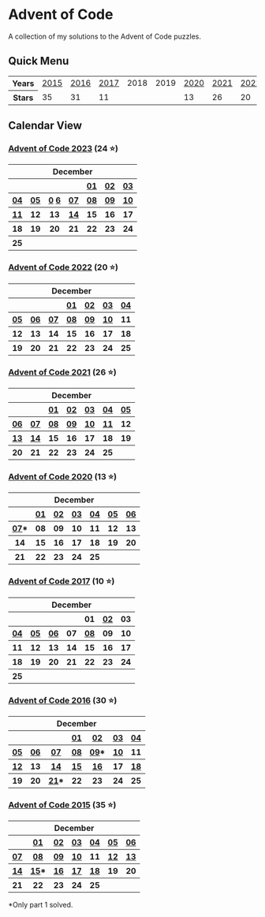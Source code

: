 # Advent of Code 

A collection of my solutions to the Advent of Code puzzles. 
## Quick Menu

<table>
<tr>
<th>Years</th>
<td><a href="https://github.com/enigm4tik/advent-of-code/tree/main/2015">2015</a></td>
<td><a href="https://github.com/enigm4tik/advent-of-code/tree/main/2016">2016</a></td>
<td><a href="https://github.com/enigm4tik/advent-of-code/tree/main/2017">2017</a></td>
<td>2018</td>
<td>2019</td>
<td><a href="https://github.com/enigm4tik/advent-of-code/tree/main/2020">2020</a></td>
<td><a href="https://github.com/enigm4tik/advent-of-code/tree/main/2021">2021</a></td>
<td><a href="https://github.com/enigm4tik/advent-of-code/tree/main/2022">2022</a></td>
<td><a href="https://github.com/enigm4tik/advent-of-code/tree/main/2023">2023</a></td>
</tr><tr>
<th>Stars</th><td>35</td><td>31</td><td>11</td><td></td><td></td><td>13</td><td>26</td><td>20</td><td>24</td>
</tr>
</table>

## Calendar View

### [Advent of Code 2023](https://github.com/enigm4tik/advent-of-code/tree/main/2023) (24 ⭐)

<table>
<tr>
        <th colspan="7">December</th>
    </tr>
    <tr>
        <th></th>
        <th></th>
        <th></th>
        <th></th>
        <th><a href="https://github.com/enigm4tik/advent-of-code/blob/main/2023/day01.py">01</a></th>
        <th><a href="https://github.com/enigm4tik/advent-of-code/blob/main/2023/day02.py">02</a></th>
        <th><a href="https://github.com/enigm4tik/advent-of-code/blob/main/2023/day03.py">03</a></th>
    </tr>
    <tr>
        <th><a href="https://github.com/enigm4tik/advent-of-code/blob/main/2023/day04.py">04</a></th>
        <th><a href="https://github.com/enigm4tik/advent-of-code/blob/main/2023/day05.py">05</a></th>
        <th><a href="https://github.com/enigm4tik/advent-of-code/blob/main/2023/day06.py">0</a> <a href="https://github.com/enigm4tik/advent-of-code/blob/main/2023/day06.cpp">6</a></th>
        <th><a href="https://github.com/enigm4tik/advent-of-code/blob/main/2023/day07.py">07</a></th>
        <th><a href="https://github.com/enigm4tik/advent-of-code/blob/main/2023/day08.py">08</a></th>
        <th><a href="https://github.com/enigm4tik/advent-of-code/blob/main/2023/day09.py">09</a></th>
        <th><a href="https://github.com/enigm4tik/advent-of-code/blob/main/2023/day10.py">10</a></th>
    </tr>
    <tr>
        <th><a href="https://github.com/enigm4tik/advent-of-code/blob/main/2023/day11.py">11</a></th>
        <th>12</th>
        <th>13</th>
        <th><a href="https://github.com/enigm4tik/advent-of-code/blob/main/2023/day14.py">14</a></th>
        <th>15</th>
        <th>16</th>
        <th>17</th>
    </tr>
    <tr>
        <th>18</th>
        <th>19</th>
        <th>20</th>
        <th>21</th>
        <th>22</th>
        <th>23</th>
        <th>24</th>
    </tr>
    <tr>
        <th>25</th>
        <th></th>
        <th></th>
        <th></th>
        <th></th>
        <th></th>
        <th></th>
    </tr>
</table>

### [Advent of Code 2022](https://github.com/enigm4tik/advent-of-code/tree/main/2022) (20 ⭐)

<table>
    <tr>
        <th colspan="7">December</th>
    </tr>
    <tr>
        <th></th>
        <th></th>
        <th></th>
        <th><a href="https://github.com/enigm4tik/advent-of-code/blob/main/2022/day01.py">01</a></th>
        <th><a href="https://github.com/enigm4tik/advent-of-code/blob/main/2022/day02.py">02</a></th>
        <th><a href="https://github.com/enigm4tik/advent-of-code/blob/main/2022/day03.py">03</a></th>
        <th><a href="https://github.com/enigm4tik/advent-of-code/blob/main/2022/day04.py">04</a></th>
    </tr>
    <tr>
        <th><a href="https://github.com/enigm4tik/advent-of-code/blob/main/2022/day05.py">05</a></th>
        <th><a href="https://github.com/enigm4tik/advent-of-code/blob/main/2022/day06.py">06</a></th>
        <th><a href="https://github.com/enigm4tik/advent-of-code/blob/main/2022/day07.py">07</a></th>
        <th><a href="https://github.com/enigm4tik/advent-of-code/blob/main/2022/day08.py">08</a></th>
        <th><a href="https://github.com/enigm4tik/advent-of-code/blob/main/2022/day09.py">09</a></th>
        <th><a href="https://github.com/enigm4tik/advent-of-code/blob/main/2022/day10.py">10</a></th>
        <th>11</th>
    </tr>
    <tr>
        <th>12</th>
        <th>13</th>
        <th>14</th>
        <th>15</th>
        <th>16</th>
        <th>17</th>
        <th>18</th>
    </tr>
    <tr>
        <th>19</th>
        <th>20</th>
        <th>21</th>
        <th>22</th>
        <th>23</th>
        <th>24</th>
        <th>25</th>
    </tr>
</table>

### [Advent of Code 2021](https://github.com/enigm4tik/advent-of-code/tree/main/2021) (26 ⭐)

<table>
    <tr>
        <th colspan="7">December</th>
    </tr>
    <tr>
        <th></th>
        <th></th>
        <th><a href="https://github.com/enigm4tik/advent-of-code/blob/main/2021/day01.py">01</a></th>
        <th><a href="https://github.com/enigm4tik/advent-of-code/blob/main/2021/day02.py">02</a></th>
        <th><a href="https://github.com/enigm4tik/advent-of-code/blob/main/2021/day03.py">03</a></th>
        <th><a href="https://github.com/enigm4tik/advent-of-code/blob/main/2021/day04.py">04</a></th>
        <th><a href="https://github.com/enigm4tik/advent-of-code/blob/main/2021/day05.py">05</a></th>
    </tr>
    <tr>
        <th><a href="https://github.com/enigm4tik/advent-of-code/blob/main/2021/day06.py">06</a></th>
        <th><a href="https://github.com/enigm4tik/advent-of-code/blob/main/2021/day07.py">07</a></th>
        <th><a href="https://github.com/enigm4tik/advent-of-code/blob/main/2021/day08.py">08</a></th>
        <th><a href="https://github.com/enigm4tik/advent-of-code/blob/main/2021/day09.py">09</a></th>
        <th><a href="https://github.com/enigm4tik/advent-of-code/blob/main/2021/day10.py">10</a></th>
        <th><a href="https://github.com/enigm4tik/advent-of-code/blob/main/2021/day11.py">11</a></th>
        <th>12</th>
    </tr>
    <tr>
        <th><a href="https://github.com/enigm4tik/advent-of-code/blob/main/2021/day13.py">13</a></th>
        <th><a href="https://github.com/enigm4tik/advent-of-code/blob/main/2021/day14.py">14</a></th>
        <th>15</th>
        <th>16</th>
        <th>17</th>
        <th>18</th>
        <th>19</th>
    </tr>
    <tr>
        <th>20</th>
        <th>21</th>
        <th>22</th>
        <th>23</th>
        <th>24</th>
        <th>25</th>
        <th></th>
    </tr>
</table>

### [Advent of Code 2020](https://github.com/enigm4tik/advent-of-code/tree/main/2020) (13 ⭐)

<table>
    <tr>
        <th colspan="7">December</th>
    </tr>
    <tr>
        <th></th>
        <th><a href="https://github.com/enigm4tik/advent-of-code/blob/main/2020/day01.py">01</a></th>
        <th><a href="https://github.com/enigm4tik/advent-of-code/blob/main/2020/day02.py">02</a></th>
        <th><a href="https://github.com/enigm4tik/advent-of-code/blob/main/2020/day03.py">03</a></th>
        <th><a href="https://github.com/enigm4tik/advent-of-code/blob/main/2020/day04.py">04</a></th>
        <th><a href="https://github.com/enigm4tik/advent-of-code/blob/main/2020/day05.py">05</a></th>
        <th><a href="https://github.com/enigm4tik/advent-of-code/blob/main/2020/day06.py">06</a></th>
    </tr>
    <tr>
        <th><a href="https://github.com/enigm4tik/advent-of-code/blob/main/2020/day07.py">07</a>*</th>
        <th>08</th>
        <th>09</th>
        <th>10</th>
        <th>11</th>
        <th>12</th>
        <th>13</th>
    </tr>
    <tr>
        <th>14</th>
        <th>15</th>
        <th>16</th>
        <th>17</th>
        <th>18</th>
        <th>19</th>
        <th>20</th>
    </tr>
    <tr>
        <th>21</th>
        <th>22</th>
        <th>23</th>
        <th>24</th>
        <th>25</th>
        <th></th>
        <th></th>
    </tr>
</table>

### [Advent of Code 2017](https://github.com/enigm4tik/advent-of-code/tree/main/2017) (10 ⭐)

<table>
    <tr>
        <th colspan="7">December</th>
    </tr>
    <tr>
        <th></th>
        <th></th>
        <th></th>
        <th></th>
        <th>01</th>
        <th><a href="https://github.com/enigm4tik/advent-of-code/blob/main/2017/day02.py">02</a></th>
        <th>03</th>
    </tr>
    <tr>
        <th><a href="https://github.com/enigm4tik/advent-of-code/blob/main/2017/day04.py">04</a></th>
        <th><a href="https://github.com/enigm4tik/advent-of-code/blob/main/2017/day05.py">05</a></th>
        <th><a href="https://github.com/enigm4tik/advent-of-code/blob/main/2017/day06.py">06</a></th>
        <th>07</th>
        <th><a href="https://github.com/enigm4tik/advent-of-code/blob/main/2017/day08.py">08</a></th>
        <th>09</th>
        <th>10</th>
    </tr>
    <tr>
        <th>11</th>
        <th>12</th>
        <th>13</th>
        <th>14</th>
        <th>15</th>
        <th>16</th>
        <th>17</th>
    </tr>
    <tr>
        <th>18</th>
        <th>19</th>
        <th>20</th>
        <th>21</th>
        <th>22</th>
        <th>23</th>
        <th>24</th>
    </tr>
    <tr>
        <th>25</th>
        <th></th>
        <th></th>
        <th></th>
        <th></th>
        <th></th>
        <th></th>
    </tr>
</table>

### [Advent of Code 2016](https://github.com/enigm4tik/advent-of-code/tree/main/2016) (30 ⭐)

<table>
    <tr>
        <th colspan="7">December</th>
    </tr>
    <tr>
        <th></th>
        <th></th>
        <th></th>
        <th><a href="https://github.com/enigm4tik/advent-of-code/blob/main/2016/day01.py">01</a></th>
        <th><a href="https://github.com/enigm4tik/advent-of-code/blob/main/2016/day02.py">02</a></th>
        <th><a href="https://github.com/enigm4tik/advent-of-code/blob/main/2016/day03.py">03</a></th>
        <th><a href="https://github.com/enigm4tik/advent-of-code/blob/main/2016/day04.py">04</a></th>
    </tr>
    <tr>
        <th><a href="https://github.com/enigm4tik/advent-of-code/blob/main/2016/day05.py">05</a></th>
        <th><a href="https://github.com/enigm4tik/advent-of-code/blob/main/2016/day06.py">06</a></th>
        <th><a href="https://github.com/enigm4tik/advent-of-code/blob/main/2016/day07.py">07</a></th>
        <th><a href="https://github.com/enigm4tik/advent-of-code/blob/main/2016/day08.py">08</a></th>
        <th><a href="https://github.com/enigm4tik/advent-of-code/blob/main/2016/day09.py">09</a>*</th>
        <th><a href="https://github.com/enigm4tik/advent-of-code/blob/main/2016/day10.py">10</a></th>
        <th>11</th>
    </tr>
    <tr>
        <th><a href="https://github.com/enigm4tik/advent-of-code/blob/main/2016/day12.py">12</a></th>
        <th>13</th>
        <th><a href="https://github.com/enigm4tik/advent-of-code/blob/main/2016/day14.py">14</a></th>
        <th><a href="https://github.com/enigm4tik/advent-of-code/blob/main/2016/day15.py">15</a></th>
        <th><a href="https://github.com/enigm4tik/advent-of-code/blob/main/2016/day16.py">16</a></th>
        <th>17</th>
        <th><a href="https://github.com/enigm4tik/advent-of-code/blob/main/2016/day18.py">18</a></th>
    </tr>
    <tr>
        <th>19</th>
        <th>20</th>
        <th><a href="https://github.com/enigm4tik/advent-of-code/blob/main/2016/day21.py">21</a>*</th>
        <th>22</th>
        <th>23</th>
        <th>24</th>
        <th>25</th>
    </tr>
</table>

### [Advent of Code 2015](https://github.com/enigm4tik/advent-of-code/tree/main/2015) (35 ⭐)

<table>
    <tr>
        <th colspan="7">December</th>
    </tr>
    <tr>
        <th></th>
        <th><a href="https://github.com/enigm4tik/advent-of-code/blob/main/2015/day01.py">01</a></th>
        <th><a href="https://github.com/enigm4tik/advent-of-code/blob/main/2015/day02.py">02</a></th>
        <th><a href="https://github.com/enigm4tik/advent-of-code/blob/main/2015/day03.py">03</a></th>
        <th><a href="https://github.com/enigm4tik/advent-of-code/blob/main/2015/day04.py">04</a></th>
        <th><a href="https://github.com/enigm4tik/advent-of-code/blob/main/2015/day05.py">05</a></th>
        <th><a href="https://github.com/enigm4tik/advent-of-code/blob/main/2015/day06.py">06</a></th>
    </tr>
    <tr>
        <th><a href="https://github.com/enigm4tik/advent-of-code/blob/main/2015/day07.py">07</a></th>
        <th><a href="https://github.com/enigm4tik/advent-of-code/blob/main/2015/day08.py">08</a></th>
        <th><a href="https://github.com/enigm4tik/advent-of-code/blob/main/2015/day09.py">09</a></th>
        <th><a href="https://github.com/enigm4tik/advent-of-code/blob/main/2015/day10.py">10</a></th>
        <th>11</th>
        <th><a href="https://github.com/enigm4tik/advent-of-code/blob/main/2015/day12.py">12</a></th>
        <th><a href="https://github.com/enigm4tik/advent-of-code/blob/main/2015/day13.py">13</a></th>
    </tr>
    <tr>
        <th><a href="https://github.com/enigm4tik/advent-of-code/blob/main/2015/day14.py">14</a></th>
        <th><a href="https://github.com/enigm4tik/advent-of-code/blob/main/2015/day15.py">15</a>*</th>
        <th><a href="https://github.com/enigm4tik/advent-of-code/blob/main/2015/day16.py">16</a></th>
        <th><a href="https://github.com/enigm4tik/advent-of-code/blob/main/2015/day17.py">17</a></th>
        <th><a href="https://github.com/enigm4tik/advent-of-code/blob/main/2015/day18.py">18</a></th>
        <th>19</th>
        <th>20</th>
    </tr>
    <tr>
        <th>21</th>
        <th>22</th>
        <th>23</th>
        <th>24</th>
        <th>25</th>
        <th></th>
        <th></th>
    </tr>
</table>

*Only part 1 solved.